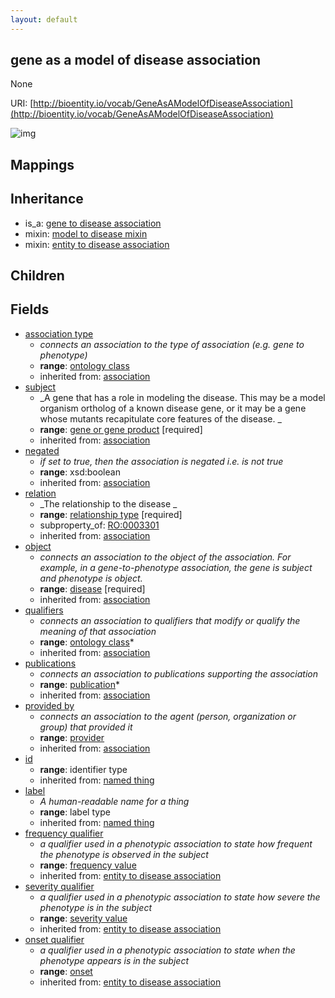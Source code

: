 ```yaml
---
layout: default
---
```


## gene as a model of disease association


None

URI: [http://bioentity.io/vocab/GeneAsAModelOfDiseaseAssociation](http://bioentity.io/vocab/GeneAsAModelOfDiseaseAssociation)


![img](http://yuml.me/diagram/nofunky/class/%5Bgene%20to%20disease%20association%5D%5E-%5Bgene%20as%20a%20model%20of%20disease%20association%5D%2C%20%5Bgene%20as%20a%20model%20of%20disease%20association%5D-association%20type%20%3E%5Bontology%20class%5D%2C%20%5Bgene%20as%20a%20model%20of%20disease%20association%5D-subject%20%3E%5Bgene%20or%20gene%20product%5D%2C%20%5Bgenomic%20entity%5D%5E-%5Bgene%20or%20gene%20product%5D%2C%20%5Bgene%20or%20gene%20product%5D-in%20taxon%20%3E%5Borganism%20taxon%5D%2C%20%5Bontology%20class%5D%5E-%5Borganism%20taxon%5D%2C%20%5Bgene%20as%20a%20model%20of%20disease%20association%5D-relation%20%3E%5Brelationship%20type%5D%2C%20%5Bgene%20as%20a%20model%20of%20disease%20association%5D-object%20%3E%5Bdisease%5D%2C%20%5Bdisease%20or%20phenotypic%20feature%5D%5E-%5Bdisease%5D%2C%20%5Bdisease%5D-in%20taxon%20%3E%5Borganism%20taxon%5D%2C%20%5Bgene%20as%20a%20model%20of%20disease%20association%5D-qualifiers%20%3E%5Bontology%20class%5D%2C%20%5Bgene%20as%20a%20model%20of%20disease%20association%5D-publications%20%3E%5Bpublication%5D%2C%20%5Binformation%20content%20entity%5D%5E-%5Bpublication%5D%2C%20%5Bgene%20as%20a%20model%20of%20disease%20association%5D-provided%20by%20%3E%5Bprovider%5D%2C%20%5Badministrative%20entity%5D%5E-%5Bprovider%5D%2C%20%5Bgene%20as%20a%20model%20of%20disease%20association%5D-frequency%20qualifier%20%3E%5Bfrequency%20value%5D%2C%20%5Battribute%5D%5E-%5Bfrequency%20value%5D%2C%20%5Bgene%20as%20a%20model%20of%20disease%20association%5D-severity%20qualifier%20%3E%5Bseverity%20value%5D%2C%20%5Battribute%5D%5E-%5Bseverity%20value%5D%2C%20%5Bgene%20as%20a%20model%20of%20disease%20association%5D-onset%20qualifier%20%3E%5Bonset%5D%2C%20%5Battribute%5D%5E-%5Bonset%5D)
## Mappings


## Inheritance

 *  is_a: [gene to disease association](GeneToDiseaseAssociation.html)
 *  mixin: [model to disease mixin](ModelToDiseaseMixin.html)
 *  mixin: [entity to disease association](EntityToDiseaseAssociation.html)

## Children



## Fields

 * [association type](association_type.html)
    * _connects an association to the type of association (e.g. gene to phenotype)_
    * __range__: [ontology class](OntologyClass.html)
    * inherited from: [association](Association.html)
 * [subject](subject.html)
    * _A gene that has a role in modeling the disease. This may be a model organism ortholog of a known disease gene, or it may be a gene whose mutants recapitulate core features of the disease.
  _
    * __range__: [gene or gene product](GeneOrGeneProduct.html) [required]
    * inherited from: [association](Association.html)
 * [negated](negated.html)
    * _if set to true, then the association is negated i.e. is not true_
    * __range__: xsd:boolean
    * inherited from: [association](Association.html)
 * [relation](relation.html)
    * _The relationship to the disease
  _
    * __range__: [relationship type](RelationshipType.html) [required]
    * subproperty_of: [RO:0003301](http://purl.obolibrary.org/obo/RO_0003301)
    * inherited from: [association](Association.html)
 * [object](object.html)
    * _connects an association to the object of the association. For example, in a gene-to-phenotype association, the gene is subject and phenotype is object._
    * __range__: [disease](Disease.html) [required]
    * inherited from: [association](Association.html)
 * [qualifiers](qualifiers.html)
    * _connects an association to qualifiers that modify or qualify the meaning of that association_
    * __range__: [ontology class](OntologyClass.html)*
    * inherited from: [association](Association.html)
 * [publications](publications.html)
    * _connects an association to publications supporting the association_
    * __range__: [publication](Publication.html)*
    * inherited from: [association](Association.html)
 * [provided by](provided_by.html)
    * _connects an association to the agent (person, organization or group) that provided it_
    * __range__: [provider](Provider.html)
    * inherited from: [association](Association.html)
 * [id](id.html)
    * __range__: identifier type
    * inherited from: [named thing](NamedThing.html)
 * [label](label.html)
    * _A human-readable name for a thing_
    * __range__: label type
    * inherited from: [named thing](NamedThing.html)
 * [frequency qualifier](frequency_qualifier.html)
    * _a qualifier used in a phenotypic association to state how frequent the phenotype is observed in the subject_
    * __range__: [frequency value](FrequencyValue.html)
    * inherited from: [entity to disease association](EntityToDiseaseAssociation.html)
 * [severity qualifier](severity_qualifier.html)
    * _a qualifier used in a phenotypic association to state how severe the phenotype is in the subject_
    * __range__: [severity value](SeverityValue.html)
    * inherited from: [entity to disease association](EntityToDiseaseAssociation.html)
 * [onset qualifier](onset_qualifier.html)
    * _a qualifier used in a phenotypic association to state when the phenotype appears is in the subject_
    * __range__: [onset](Onset.html)
    * inherited from: [entity to disease association](EntityToDiseaseAssociation.html)
